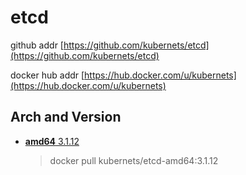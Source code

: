# etcd

github addr [https://github.com/kubernets/etcd](https://github.com/kubernets/etcd)

docker hub addr [https://hub.docker.com/u/kubernets](https://hub.docker.com/u/kubernets)

## Arch and Version

- [**amd64** 3.1.12](https://hub.docker.com/r/kubernets/etcd-amd64)

    > docker pull kubernets/etcd-amd64:3.1.12
